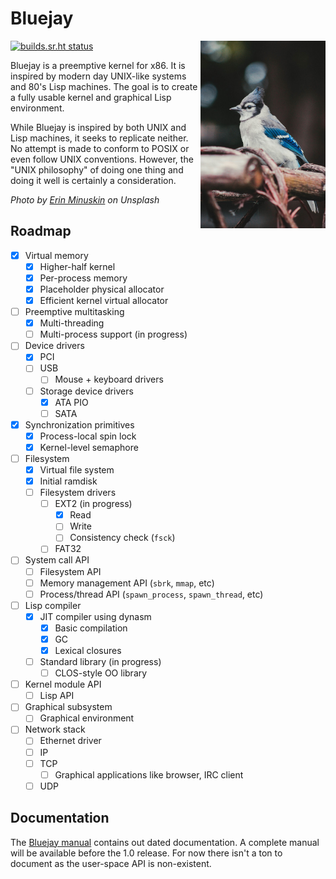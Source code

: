 # Bluejay

<img src="share/branding/bluejay-unsplash.jpg" align="right" width="200">

[![builds.sr.ht status](https://builds.sr.ht/~swisschili/bluejay/commits/.build.yml.svg)](https://builds.sr.ht/~swisschili/bluejay/commits/.build.yml?)

Bluejay is a preemptive kernel for x86. It is inspired by modern day
UNIX-like systems and 80's Lisp machines. The goal is to create a
fully usable kernel and graphical Lisp environment.

While Bluejay is inspired by both UNIX and Lisp machines, it seeks to
replicate neither. No attempt is made to conform to POSIX or even
follow UNIX conventions. However, the "UNIX philosophy" of doing one
thing and doing it well is certainly a consideration.

*Photo by [Erin Minuskin](https://unsplash.com/@erinw) on Unsplash*

## Roadmap

- [x] Virtual memory
  - [x] Higher-half kernel
  - [x] Per-process memory 
  - [x] Placeholder physical allocator
  - [x] Efficient kernel virtual allocator
- [ ] Preemptive multitasking
  - [x] Multi-threading
  - [ ] Multi-process support (in progress)
- [ ] Device drivers
  - [x] PCI
  - [ ] USB
    - [ ] Mouse + keyboard drivers
  - [ ] Storage device drivers
    - [x] ATA PIO
    - [ ] SATA
- [x] Synchronization primitives
  - [x] Process-local spin lock
  - [x] Kernel-level semaphore
- [ ] Filesystem
  - [x] Virtual file system
  - [x] Initial ramdisk
  - [ ] Filesystem drivers
    - [ ] EXT2 (in progress)
      - [x] Read
      - [ ] Write
      - [ ] Consistency check (`fsck`)
    - [ ] FAT32
- [ ] System call API
  - [ ] Filesystem API
  - [ ] Memory management API (`sbrk`, `mmap`, etc)
  - [ ] Process/thread API (`spawn_process`, `spawn_thread`, etc)
- [ ] Lisp compiler
  - [x] JIT compiler using dynasm
    - [x] Basic compilation
    - [x] GC
    - [x] Lexical closures
  - [ ] Standard library (in progress)
    - [ ] CLOS-style OO library
- [ ] Kernel module API
  - [ ] Lisp API
- [ ] Graphical subsystem
  - [ ] Graphical environment
- [ ] Network stack
  - [ ] Ethernet driver
  - [ ] IP
  - [ ] TCP
    - [ ] Graphical applications like browser, IRC client
  - [ ] UDP

## Documentation

The [Bluejay manual](https://bluejay.readthedocs.io) contains out dated
documentation. A complete manual will be available before the 1.0 release. For
now there isn't a ton to document as the user-space API is non-existent.
